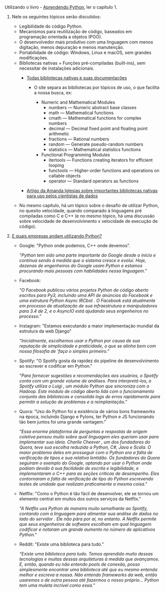 Utilizando o livro - [Aprendendo Python](https://github.com/emersonrafaels/python_data_science_roadmap/blob/main/material/Aprendendo%20Python%20(MARK%20LUTZ%2C%20DAVID%20ASCHER).pdf), ler o capítulo 1.

1. Nele os seguintes tópicos serão discutidos:

    - Legibilidade do código Python.
    - Mecanismos para reutilização de código, baseados em programação orientada a objetos (POO).
    - O desenvolvedor mais produtivo com uma linguagem com menos digitação, menos depuração e menos manutenção.
    - Portabilidade de código: Windows, Linux e macOS, sem grandes modificações.
    - Bibliotecas nativas + Funções pré-compiladas (built-ins), sem necessitar de instalações adicionais.
      - [Todas bibliotecas nativas e suas documentações](https://docs.python.org/3/library/)

        * O site separa as bibiliotecas por tópicos de uso, o que facilita a nossa busca, ex:

          - Numeric and Mathematical Modules
            - numbers — Numeric abstract base classes
            - math — Mathematical functions
            - cmath — Mathematical functions for complex numbers
            - decimal — Decimal fixed point and floating point arithmetic
            - fractions — Rational numbers
            - random — Generate pseudo-random numbers
            - statistics — Mathematical statistics functions
          - Functional Programming Modules
            - itertools — Functions creating iterators for efficient looping
            - functools — Higher-order functions and operations on callable objects
            - operator — Standard operators as functions


      - [Artigo da Amanda Iglesias sobre importantes bibliotecas nativas para uso pelos cientistas de dados](https://towardsdatascience.com/the-python-standard-library-modules-you-should-know-as-a-data-scientist-47e1117ca6c8)

    * No mesmo capítulo, há um tópico sobre o desafio de utilizar Python, no quesito velocidade, quando comparado à linguagens pré compiladas como C e C++ (e no mesmo tópico, há uma discussão sobre velocidade de desenvolvimento x velocidade de execução de código).


2. [E quais empresas andam utilizando Python?](https://realpython.com/world-class-companies-using-python/)

    - Google: "Python onde podemos, C++ onde devemos”.

        *“Python tem sido uma parte importante do Google desde o início e continua sendo à medida que o sistema cresce e evolui. Hoje, dezenas de engenheiros do Google usam Python e estamos procurando mais pessoas com habilidades nessa linguagem.”*
        
    - Facebook:
        
        *"O Facebook publicou vários projetos Python de código aberto escritos para Py3, incluindo uma API de anúncios do Facebook e uma estrutura Python Async IRCbot . O Facebook está atualmente em processo de atualização de sua infraestrutura e manipuladores para 3.4 de 2, e o AsyncIO está ajudando seus engenheiros no processo."*
        
    - Instagram: "Estamos executando a maior implementação mundial da estrutura da web Django"

        *“Inicialmente, escolhemos usar o Python por causa de sua reputação de simplicidade e praticidade, o que se alinha bem com nossa filosofia de 'faça o simples primeiro."*
 
    - Spotify: "O Spotify gosta da rapidez do pipeline de desenvolvimento ao escrever e codificar em Python."

        *"Para fornecer sugestões e recomendações aos usuários, o Spotify conta com um grande volume de análises. Para interpretá-los, o Spotify utiliza o Luigi , um módulo Python que sincroniza com o Hadoop. Este módulo de código aberto lida com o funcionamento conjunto das bibliotecas e consolida logs de erros rapidamente para permitir a solução de problemas e a reimplantação."*
        
    - Quora: "Uso do Python foi a existência de vários bons frameworks na época, incluindo Django e Pylons, ter Python e JS funcionando tão bem juntos foi uma grande vantagem."

        *"Essa enorme plataforma de perguntas e respostas de origem coletiva pensou muito sobre qual linguagem eles queriam usar para implementar sua ideia. Charlie Cheever , um dos fundadores do Quora, teve sua escolha reduzida a Python, C#, Java e Scala. O maior problema deles em prosseguir com o Python era a falta de verificação de tipos e sua relativa lentidão. Os fundadores do Quora seguiram o exemplo do Google, optando por usar o Python onde podiam devido à sua facilidade de escrita e legibilidade, e implementaram o C++ para as seções críticas de desempenho. Eles contornaram a falta de verificação de tipo do Python escrevendo testes de unidade que realizam praticamente a mesma coisa."*
        
    - Netflix: "Como o Python é tão fácil de desenvolver, ele se tornou um elemento central em muitos dos outros serviços da Netflix."

        *"A Netflix usa Python de maneira muito semelhante ao Spotify, contando com a linguagem para alimentar sua análise de dados no lado do servidor . Ele não pára por aí, no entanto. A Netflix permite que seus engenheiros de software escolham em qual linguagem codificar e notaram um grande aumento no número de aplicativos Python."*
        
    - Reddit: "Existe uma biblioteca para tudo."

        *“Existe uma biblioteca para tudo. Temos aprendido muito dessas tecnologias e muitas dessas arquiteturas à medida que avançamos. E, então, quando eu não entendo pools de conexão, posso simplesmente encontrar uma biblioteca até que eu mesmo entenda melhor e escreva a nossa. Não entendo frameworks da web, então usaremos o de outra pessoa até fazermos o nosso próprio... Python tem uma muleta incrível como essa.”*
